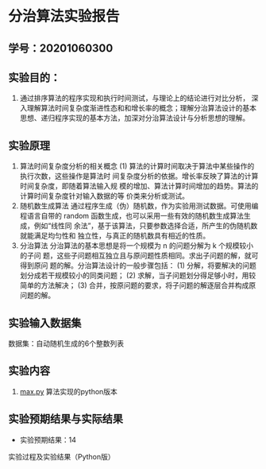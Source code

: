 # 分治算法实验报告

## 学号：20201060300


## 实验目的：

1. 通过排序算法的程序实现和执行时间测试，与理论上的结论进行对比分析，
深入理解算法时间复杂度渐进性态和和增长率的概念；理解分治算法设计的基本
思想、递归程序实现的基本方法，加深对分治算法设计与分析思想的理解。

## 实验原理

1. 算法时间复杂度分析的相关概念
(1) 算法的计算时间取决于算法中某些操作的执行次数，这些操作是算法时
间复杂度分析的依据。增长率反映了算法的计算时间复杂度，即随着算法输入规
模的增加、算法计算时间增加的趋势。算法的计算时间复杂度针对输入数据的等
价类来分析或测试。
2. 随机数生成算法
通过程序生成（伪）随机数，作为实验用测试数据。可使用编程语言自带的
random 函数生成，也可以采用一些有效的随机数生成算法生成，例如“线性同
余法”，基于该算法，只要参数选择合适，所产生的伪随机数就能满足均匀性和
独立性，与真正的随机数具有相近的性质。
3. 分治算法
分治算法的基本思想是将一个规模为 n 的问题分解为 k 个规模较小的子问
题，这些子问题相互独立且与原问题性质相同。求出子问题的解，就可得到原问
题的解。分治算法设计的一般步骤包括：
    (1) 分解，将要解决的问题划分成若干规模较小的同类问题；
    (2) 求解，当子问题划分得足够小时，用较简单的方法解决；
    (3) 合并，按原问题的要求，将子问题的解逐层合并构成原问题的解。


## 实验输入数据集

数据集：自动随机生成的6个整数列表

## 实验内容

1. [max.py](./max.py) 算法实现的python版本

## 实验预期结果与实际结果
+ 实验预期结果：14

实验过程及实验结果（Python版）

